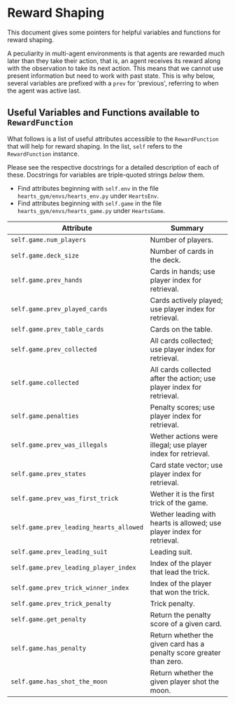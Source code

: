 <link rel="stylesheet" href="style.css">

# Reward Shaping

This document gives some pointers for helpful variables and functions
for reward shaping.

A peculiarity in multi-agent environments is that agents are rewarded
much later than they take their action, that is, an agent receives its
reward along with the observation to take its next action. This means
that we cannot use present information but need to work with past
state. This is why below, several variables are prefixed with a `prev`
for 'previous', referring to when the agent was active last.

## Useful Variables and Functions available to `RewardFunction`

What follows is a list of useful attributes accessible to the
`RewardFunction` that will help for reward shaping. In the list,
`self` refers to the `RewardFunction` instance.

Please see the respective docstrings for a detailed description of
each of these. Docstrings for variables are triple-quoted strings
_below_ them.

- Find attributes beginning with `self.env` in the file
  `hearts_gym/envs/hearts_env.py` under `HeartsEnv`.
- Find attributes beginning with `self.game` in the file
  `hearts_gym/envs/hearts_game.py` under `HeartsGame`.

| Attribute                               | Summary                                                                |
|-----------------------------------------|------------------------------------------------------------------------|
| `self.game.num_players`                 | Number of players.                                                     |
| `self.game.deck_size`                   | Number of cards in the deck.                                           |
| `self.game.prev_hands`                  | Cards in hands; use player index for retrieval.                        |
| `self.game.prev_played_cards`           | Cards actively played; use player index for retrieval.                 |
| `self.game.prev_table_cards`            | Cards on the table.                                                    |
| `self.game.prev_collected`              | All cards collected; use player index for retrieval.                   |
| `self.game.collected`                   | All cards collected after the action; use player index for retrieval.  |
| `self.game.penalties`                   | Penalty scores; use player index for retrieval.                        |
| `self.game.prev_was_illegals`           | Wether actions were illegal; use player index for retrieval.           |
| `self.game.prev_states`                 | Card state vector; use player index for retrieval.                     |
| `self.game.prev_was_first_trick`        | Wether it is the first trick of the game.                              |
| `self.game.prev_leading_hearts_allowed` | Wether leading with hearts is allowed; use player index for retrieval. |
| `self.game.prev_leading_suit`           | Leading suit.                                                          |
| `self.game.prev_leading_player_index`   | Index of the player that lead the trick.                               |
| `self.game.prev_trick_winner_index`     | Index of the player that won the trick.                                |
| `self.game.prev_trick_penalty`          | Trick penalty.                                                         |
| `self.game.get_penalty`                 | Return the penalty score of a given card.                              |
| `self.game.has_penalty`                 | Return whether the given card has a penalty score greater than zero.   |
| `self.game.has_shot_the_moon`           | Return whether the given player shot the moon.                         |

